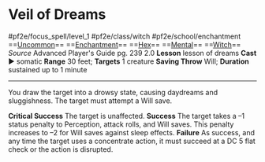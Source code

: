 # Veil of Dreams
#pf2e/focus_spell/level_1 #pf2e/class/witch #pf2e/school/enchantment 
==[Uncommon](rules/traits/uncommon.md)== ==[Enchantment](rules/traits/enchantment.md)== ==[Hex](../../../Traits/Hex.md)== ==[Mental](rules/traits/mental.md)== ==[Witch](../../../Traits/Witch.md)==
*Source* Advanced Player's Guide pg. 239 2.0
**Lesson** lesson of dreams
**Cast** ► somatic
**Range** 30 feet; **Targets** 1 creature
**Saving Throw** Will; **Duration** sustained up to 1 minute

---
You draw the target into a drowsy state, causing daydreams and sluggishness. The target must attempt a Will save.

**Critical Success** The target is unaffected.
**Success** The target takes a –1 status penalty to Perception, attack rolls, and Will saves. This penalty increases to –2 for Will saves against sleep effects.
**Failure** As success, and any time the target uses a concentrate action, it must succeed at a DC 5 flat check or the action is disrupted.